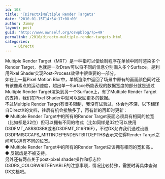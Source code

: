 ```yaml
---
id: 108
title: '[DirectX]Multiple Render Targets'
date: '2010-01-15T14:54:17+08:00'
author: Jimmy
layout: post
guid: 'http://www.ownself.org/oswpblog/?p=49'
permalink: /2010/directx-multiple-render-targets.html
categories:
    - DirectX
---
```


<font face="微软雅黑" size="2"> </font>

 Multiple Render Target（MRT）是一种指可以使绘制程序在单帧中同时渲染多个Render Target，也就是一次Draw可以将不同的信息分别画入多个Surface。是利用Pixel Shader实现Post-Process效果中很重要的一部分。   
 如在上一篇Pixel Motion Blur中，单帧渲染中返回了场景中原有的画面颜色同时还有该像素点的运动速度，超出单一Surface所能表现的数据宽度的部分就是通过Multiple Render Target渲染到另一个Surface上，有了Multiple Render Target的支持，我们在Pixel Shader中就可以返回更多的数据。   
 不过Multiple Render Target有很多限制，我没有试验过，体会也不深，以下翻译自DirectX的文档，往后有机会接触多了，再有新的再即时更新：   
 ● Multiple Render Target中的所有的Render Target表面必须具有相同的位宽（比如都是32位）但可以拥有不同的格式（比如同样是32位可以使用D3DFMT\_A8R8G8B8或者D3DFMT\_G16R16F），不过DX允许我们通过设置D3DPMISCCAPS\_MRTINDEPENDENTBITDEPTHS表示来使得Render Target之间可以拥有不同的位宽。   
 ● Multiple Render Target中的所有的Render Target应该拥有相同的宽和高 。   
 ● 反锯齿是不被支持。   
 另外还有两点关于post-pixel shader操作和标志位D3DRS\_COLORWRITEENABLE的注意事项，情况比较特殊，需要时再具体查询DX文档吧。